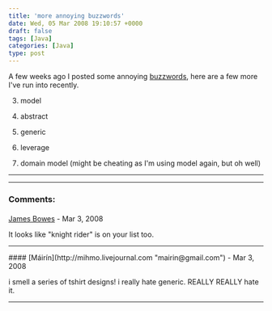 ```yaml
---
title: 'more annoying buzzwords'
date: Wed, 05 Mar 2008 19:10:57 +0000
draft: false
tags: [Java]
categories: [Java]
type: post
---
```


A few weeks ago I posted some annoying [buzzwords](http://zeusville.wordpress.com/2008/02/21/buzzwords/), here are a few more I've run into recently.

3.  model

6.  abstract

9.  generic

12.  leverage

15.  domain model (might be cheating as I'm using model again, but oh well)

* * *
---
### Comments:
#### 
[James Bowes](http://jbowes.dangerouslyinc.com "jbowes@dangerouslyinc.com") - <time datetime="2008-03-05 15:16:29">Mar 3, 2008</time>

It looks like "knight rider" is on your list too.
<hr />
#### 
[Máirín](http://mihmo.livejournal.com "mairin@gmail.com") - <time datetime="2008-03-05 23:27:28">Mar 3, 2008</time>

i smell a series of tshirt designs! i really hate generic. REALLY REALLY hate it.
<hr />
